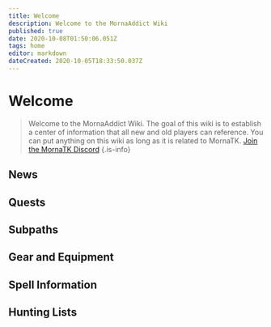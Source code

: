 ```yaml
---
title: Welcome
description: Welcome to the MornaAddict Wiki
published: true
date: 2020-10-08T01:50:06.051Z
tags: home
editor: markdown
dateCreated: 2020-10-05T18:33:50.037Z
---
```


# Welcome
> Welcome to the MornaAddict Wiki. The goal of this wiki is to establish a center of information that all new and old players can reference. You can put anything on this wiki as long as it is related to MornaTK. [Join the MornaTK Discord](https://discord.gg/2Usd7xU)
{.is-info}

## News

## Quests

## Subpaths

## Gear and Equipment

## Spell Information

## Hunting Lists
